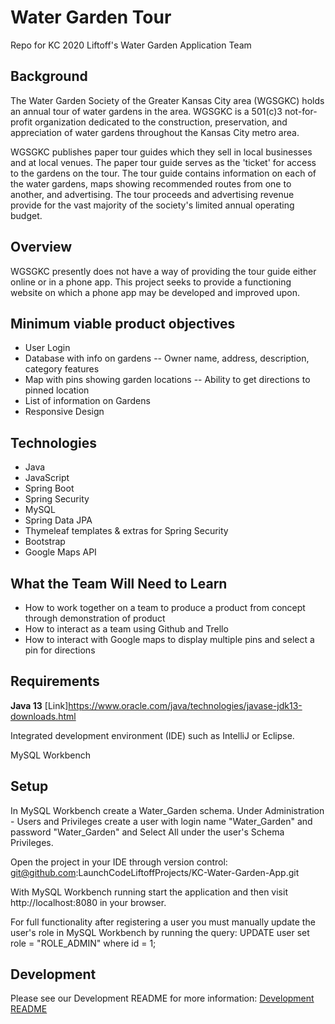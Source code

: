 # Water Garden Tour
Repo for KC 2020 Liftoff's Water Garden Application Team

## Background

The Water Garden Society of the Greater Kansas City area (WGSGKC) holds an annual tour of water gardens in the area. 
WGSGKC is a 501(c)3 not-for-profit organization dedicated to the construction, preservation, and appreciation of 
water gardens throughout the Kansas City metro area.

WGSGKC publishes paper tour guides which they sell in local businesses and at local venues. The paper tour guide 
serves as the 'ticket' for access to the gardens on the tour. The tour guide contains information on each of the 
water gardens, maps showing recommended routes from one to another, and advertising. The tour proceeds and 
advertising revenue provide for the vast majority of the society's limited annual operating budget.

## Overview 

WGSGKC presently does not have a way of providing the tour guide either online or in a phone app. This project seeks to
provide a functioning website on which a phone app may be developed and improved upon.

## Minimum viable product objectives

- User Login
- Database with info on gardens
-- Owner name, address, description, category features
- Map with pins showing garden locations
-- Ability to get directions to pinned location
- List of information on Gardens
- Responsive Design

## Technologies

- Java
- JavaScript
- Spring Boot
- Spring Security
- MySQL
- Spring Data JPA
- Thymeleaf templates & extras for Spring Security
- Bootstrap
- Google Maps API

## What the Team Will Need to Learn
- How to work together on a team to produce a product from concept through demonstration of product
- How to interact as a team using Github and Trello
- How to interact with Google maps to display multiple pins and select a pin for directions

## Requirements

**Java 13** 
[Link]https://www.oracle.com/java/technologies/javase-jdk13-downloads.html

Integrated development environment (IDE) such as IntelliJ or Eclipse. 

MySQL Workbench

## Setup

In MySQL Workbench create a Water_Garden schema. Under Administration - Users and Privileges create a user with login name "Water_Garden" and password "Water_Garden" and Select All under the user's Schema Privileges.

Open the project in your IDE through version control: git@github.com:LaunchCodeLiftoffProjects/KC-Water-Garden-App.git

With MySQL Workbench running start the application and then visit http://localhost:8080 in your browser. 

For full functionality after registering a user you must manually update the user's role in MySQL Workbench by running the query: 
UPDATE user
set role = "ROLE_ADMIN"
where id = 1; 

## Development
Please see our Development README for more information:
[Development README](./Development.md)
